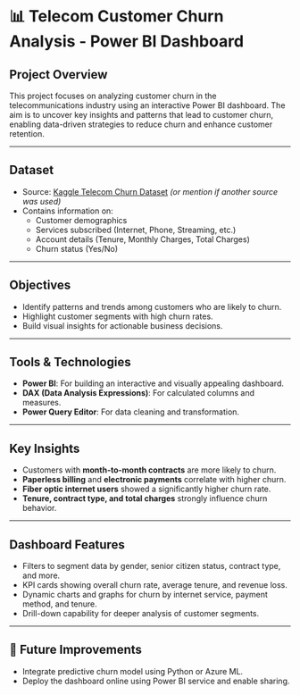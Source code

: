 # 📊 Telecom Customer Churn Analysis - Power BI Dashboard

## Project Overview

This project focuses on analyzing customer churn in the telecommunications industry using an interactive Power BI dashboard. The aim is to uncover key insights and patterns that lead to customer churn, enabling data-driven strategies to reduce churn and enhance customer retention.

---

## Dataset

- Source: [Kaggle Telecom Churn Dataset](https://www.kaggle.com/blastchar/telco-customer-churn) *(or mention if another source was used)*
- Contains information on:
  - Customer demographics
  - Services subscribed (Internet, Phone, Streaming, etc.)
  - Account details (Tenure, Monthly Charges, Total Charges)
  - Churn status (Yes/No)

---

## Objectives

- Identify patterns and trends among customers who are likely to churn.
- Highlight customer segments with high churn rates.
- Build visual insights for actionable business decisions.

---

## Tools & Technologies

- **Power BI**: For building an interactive and visually appealing dashboard.
- **DAX (Data Analysis Expressions)**: For calculated columns and measures.
- **Power Query Editor**: For data cleaning and transformation.

---

## Key Insights

- Customers with **month-to-month contracts** are more likely to churn.
- **Paperless billing** and **electronic payments** correlate with higher churn.
- **Fiber optic internet users** showed a significantly higher churn rate.
- **Tenure, contract type, and total charges** strongly influence churn behavior.

---

## Dashboard Features

- Filters to segment data by gender, senior citizen status, contract type, and more.
- KPI cards showing overall churn rate, average tenure, and revenue loss.
- Dynamic charts and graphs for churn by internet service, payment method, and tenure.
- Drill-down capability for deeper analysis of customer segments.

---

## 📌 Future Improvements

- Integrate predictive churn model using Python or Azure ML.
- Deploy the dashboard online using Power BI service and enable sharing.
